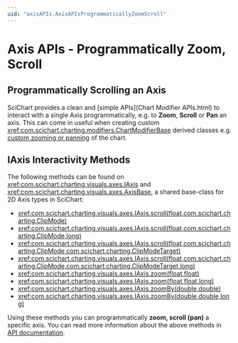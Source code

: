 ```yaml
---
uid: "axisAPIs.AxisAPIsProgrammaticallyZoomScroll"
---
```


# Axis APIs - Programmatically Zoom, Scroll

## Programmatically Scrolling an Axis
SciChart provides a clean and [simple APIs](Chart Modifier APIs.html) to interact with a single Axis programmatically, e.g. to **Zoom**, **Scroll** or **Pan** an axis. This can come in useful when creating custom <xref:com.scichart.charting.modifiers.ChartModifierBase> derived classes e.g. [custom zooming or panning](xref:chartModifierAPIs.CustomModifiersTheChartModifierBaseAPI) of the chart.

## IAxis Interactivity Methods
The following methods can be found on <xref:com.scichart.charting.visuals.axes.IAxis> and <xref:com.scichart.charting.visuals.axes.AxisBase>, a shared base-class for 2D Axis types in SciChart:
- <xref:com.scichart.charting.visuals.axes.IAxis.scroll(float,com.scichart.charting.ClipMode)>
- <xref:com.scichart.charting.visuals.axes.IAxis.scroll(float,com.scichart.charting.ClipMode,long)>
- <xref:com.scichart.charting.visuals.axes.IAxis.scroll(float,com.scichart.charting.ClipMode,com.scichart.charting.ClipModeTarget)>
- <xref:com.scichart.charting.visuals.axes.IAxis.scroll(float,com.scichart.charting.ClipMode,com.scichart.charting.ClipModeTarget,long)>
- <xref:com.scichart.charting.visuals.axes.IAxis.zoom(float,float)>
- <xref:com.scichart.charting.visuals.axes.IAxis.zoom(float,float,long)>
- <xref:com.scichart.charting.visuals.axes.IAxis.zoomBy(double,double)>
- <xref:com.scichart.charting.visuals.axes.IAxis.zoomBy(double,double,long)>

Using these methods you can programmatically **zoom, scroll (pan)** a specific axis.  You can read more information about the above methods in [API documentation](xref:com.scichart.charting.visuals.axes.IAxis).
